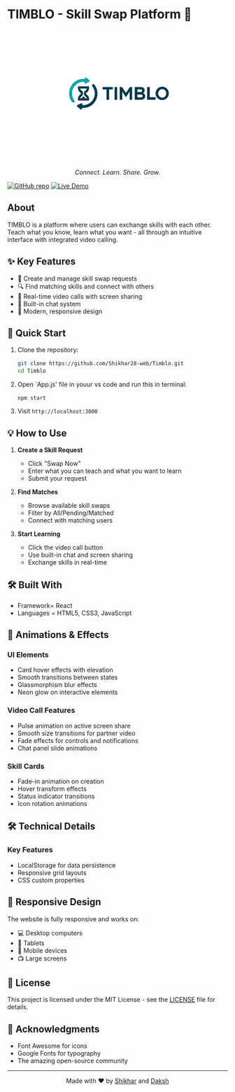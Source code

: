 # TIMBLO - Skill Swap Platform 🚀

<div align="center">
  <img src="public/Logo.png" alt="TIMBLO Logo" width="300px"/>
  <p><em>Connect. Learn. Share. Grow.</em></p>
</div>

[![GitHub repo](https://img.shields.io/badge/github-Timblo-blue?style=flat&logo=github)](https://github.com/Shikhar28-web/Timblo)
[![Live Demo](https://img.shields.io/badge/demo-live-green?style=flat&logo=vercel)](https://timblo.vercel.app)

## About
TIMBLO is a platform where users can exchange skills with each other. Teach what you know, learn what you want - all through an intuitive interface with integrated video calling.

## ✨ Key Features
- 🤝 Create and manage skill swap requests
- 🔍 Find matching skills and connect with others
- 🎥 Real-time video calls with screen sharing
- 💬 Built-in chat system
- 🎨 Modern, responsive design

## 🚀 Quick Start

1. Clone the repository:
   ```bash
   git clone https://github.com/Shikhar28-web/Timblo.git
   cd Timblo
   ```

2. Open `App.js' file in youur vs code and run this in terminal:
   ```
   npm start
   ```

3. Visit `http://localhost:3000`

## 💡 How to Use

1. **Create a Skill Request**
   - Click "Swap Now"
   - Enter what you can teach and what you want to learn
   - Submit your request

2. **Find Matches**
   - Browse available skill swaps
   - Filter by All/Pending/Matched
   - Connect with matching users

3. **Start Learning**
   - Click the video call button
   - Use built-in chat and screen sharing
   - Exchange skills in real-time

## 🛠️ Built With
- Framework= React 
- Languages =  HTML5, CSS3, JavaScript



## 🎨 Animations & Effects

### UI Elements
- Card hover effects with elevation
- Smooth transitions between states
- Glassmorphism blur effects
- Neon glow on interactive elements

### Video Call Features
- Pulse animation on active screen share
- Smooth size transitions for partner video
- Fade effects for controls and notifications
- Chat panel slide animations

### Skill Cards
- Fade-in animation on creation
- Hover transform effects
- Status indicator transitions
- Icon rotation animations

## 🛠️ Technical Details

### Key Features
- LocalStorage for data persistence
- Responsive grid layouts
- CSS custom properties


## 📱 Responsive Design

The website is fully responsive and works on:
- 💻 Desktop computers
- 💪 Tablets
- 📱 Mobile devices
- 📺 Large screens


## 📄 License

This project is licensed under the MIT License - see the [LICENSE](LICENSE) file for details.

## 🙏 Acknowledgments

- Font Awesome for icons
- Google Fonts for typography
- The amazing open-source community

---

<div align="center">
  Made with ❤️ by <a href="https://github.com/Shikhar28-web">Shikhar</a> and <a href="https://github.com/Macqueen-95">Daksh</a>
</div> 
